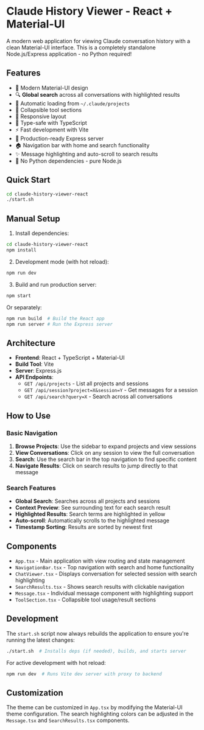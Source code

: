 # Claude History Viewer - React + Material-UI

A modern web application for viewing Claude conversation history with a clean Material-UI interface. This is a completely standalone Node.js/Express application - no Python required!

## Features

- 🎨 Modern Material-UI design
- 🔍 **Global search** across all conversations with highlighted results
- 📁 Automatic loading from `~/.claude/projects`
- 🔄 Collapsible tool sections
- 📱 Responsive layout
- 🎯 Type-safe with TypeScript
- ⚡ Fast development with Vite
- 🚀 Production-ready Express server
- 🏠 Navigation bar with home and search functionality
- ✨ Message highlighting and auto-scroll to search results
- 🐍 No Python dependencies - pure Node.js

## Quick Start

```bash
cd claude-history-viewer-react
./start.sh
```

## Manual Setup

1. Install dependencies:
```bash
cd claude-history-viewer-react
npm install
```

2. Development mode (with hot reload):
```bash
npm run dev
```

3. Build and run production server:
```bash
npm start
```

Or separately:
```bash
npm run build  # Build the React app
npm run server # Run the Express server
```

## Architecture

- **Frontend**: React + TypeScript + Material-UI
- **Build Tool**: Vite
- **Server**: Express.js
- **API Endpoints**:
  - `GET /api/projects` - List all projects and sessions
  - `GET /api/session?project=X&session=Y` - Get messages for a session
  - `GET /api/search?query=X` - Search across all conversations

## How to Use

### Basic Navigation
1. **Browse Projects**: Use the sidebar to expand projects and view sessions
2. **View Conversations**: Click on any session to view the full conversation
3. **Search**: Use the search bar in the top navigation to find specific content
4. **Navigate Results**: Click on search results to jump directly to that message

### Search Features
- **Global Search**: Searches across all projects and sessions
- **Context Preview**: See surrounding text for each search result
- **Highlighted Results**: Search terms are highlighted in yellow
- **Auto-scroll**: Automatically scrolls to the highlighted message
- **Timestamp Sorting**: Results are sorted by newest first

## Components

- `App.tsx` - Main application with view routing and state management
- `NavigationBar.tsx` - Top navigation with search and home functionality
- `ChatViewer.tsx` - Displays conversation for selected session with search highlighting
- `SearchResults.tsx` - Shows search results with clickable navigation
- `Message.tsx` - Individual message component with highlighting support
- `ToolSection.tsx` - Collapsible tool usage/result sections

## Development

The `start.sh` script now always rebuilds the application to ensure you're running the latest changes:

```bash
./start.sh  # Installs deps (if needed), builds, and starts server
```

For active development with hot reload:
```bash
npm run dev  # Runs Vite dev server with proxy to backend
```

## Customization

The theme can be customized in `App.tsx` by modifying the Material-UI theme configuration. The search highlighting colors can be adjusted in the `Message.tsx` and `SearchResults.tsx` components.